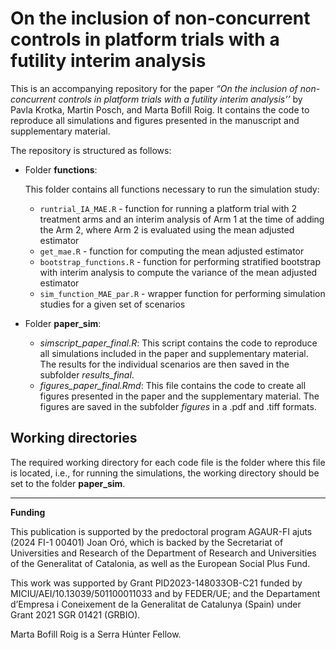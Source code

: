 On the inclusion of non-concurrent controls in platform trials with a
futility interim analysis
================

This is an accompanying repository for the paper *“On the inclusion of
non-concurrent controls in platform trials with a futility interim
analysis’’* by Pavla Krotka, Martin Posch, and Marta Bofill Roig. It
contains the code to reproduce all simulations and figures presented in
the manuscript and supplementary material.
<!-- "[On the inclusion of non-concurrent controls in platform trials with a futility interim analysis](https://arxiv.org)". -->

The repository is structured as follows:

- Folder **functions**:

  This folder contains all functions necessary to run the simulation
  study:

  - `runtrial_IA_MAE.R` - function for running a platform trial with 2
    treatment arms and an interim analysis of Arm 1 at the time of
    adding the Arm 2, where Arm 2 is evaluated using the mean adjusted
    estimator
  - `get_mae.R` - function for computing the mean adjusted estimator
  - `bootstrap_functions.R` - function for performing stratified
    bootstrap with interim analysis to compute the variance of the mean
    adjusted estimator
  - `sim_function_MAE_par.R` - wrapper function for performing
    simulation studies for a given set of scenarios

- Folder **paper_sim**:

  - *simscript_paper_final.R*: This script contains the code to
    reproduce all simulations included in the paper and supplementary
    material. The results for the individual scenarios are then saved in
    the subfolder *results_final*.
  - *figures_paper_final.Rmd*: This file contains the code to create all
    figures presented in the paper and the supplementary material. The
    figures are saved in the subfolder *figures* in a .pdf and .tiff
    formats.

## Working directories

The required working directory for each code file is the folder where
this file is located, i.e., for running the simulations, the working
directory should be set to the folder **paper_sim**.

------------------------------------------------------------------------

**Funding**

This publication is supported by the predoctoral program AGAUR-FI ajuts
(2024 FI-1 00401) Joan Oró, which is backed by the Secretariat of
Universities and Research of the Department of Research and Universities
of the Generalitat of Catalonia, as well as the European Social Plus
Fund.

This work was supported by Grant PID2023-148033OB-C21 funded by
MICIU/AEI/10.13039/501100011033 and by FEDER/UE; and the Departament
d’Empresa i Coneixement de la Generalitat de Catalunya (Spain) under
Grant 2021 SGR 01421 (GRBIO).

Marta Bofill Roig is a Serra Húnter Fellow.
